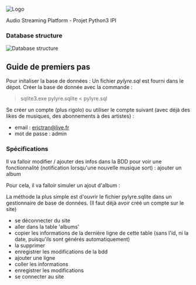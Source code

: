 ![Logo](https://i.ibb.co/XpnzsTk/Py-Lyre-Final-No-Color.png)


Audio Streaming Platform - Projet Python3 IPI

<h3> Database structure </h3>

![Database structure](https://i.ibb.co/1vyHVc9/draw-SQL-export-2020-10-20-10-16.png)

<h2> Guide de premiers pas </h2>

Pour initaliser la base de données : Un fichier *pylyre.sql* est fourni dans le dépot. Créer la base de donnée avec la commande : 
> sqlite3.exe pylyre.sqlite < pylyre.sql

Se créer un compte (plus rigolo) ou utiliser le compte suivant (avec déjà des likes de musiques, des abonnements à des artistes) :
* email : erictran@live.fr
* mot de passe : admin

<h3> Spécifications </h3>

Il va falloir modifier / ajouter des infos dans la BDD pour voir une fonctionnalité (notification lorsqu'une nouvelle musique sort) : ajouter un album

Pour cela, il va falloir simuler un ajout d'album :

La méthode la plus simple est d'ouvrir le fichier pylyre.sqlite dans un gestionnaire de base de données. (Il faut déjà avoir créé un compte sur le site)
  - se déconnecter du site
  - aller dans la table 'albums'
  - copier les informations de la dernière ligne de cette table (sans l'id, ni la date, puisqu'ils sont générés automatiquement)
  - la supprimer
  - enregistrer les modifications de la bdd
  - ajouter une ligne
  - coller les informations
  - enregistrer les modifications
  - se connecter au site
